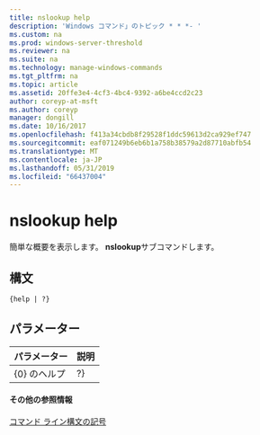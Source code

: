 ```yaml
---
title: nslookup help
description: 'Windows コマンド」のトピック * * *- '
ms.custom: na
ms.prod: windows-server-threshold
ms.reviewer: na
ms.suite: na
ms.technology: manage-windows-commands
ms.tgt_pltfrm: na
ms.topic: article
ms.assetid: 20ffe3e4-4cf3-4bc4-9392-a6be4ccd2c23
author: coreyp-at-msft
ms.author: coreyp
manager: dongill
ms.date: 10/16/2017
ms.openlocfilehash: f413a34cbdb8f29528f1ddc59613d2ca929ef747
ms.sourcegitcommit: eaf071249b6eb6b1a758b38579a2d87710abfb54
ms.translationtype: MT
ms.contentlocale: ja-JP
ms.lasthandoff: 05/31/2019
ms.locfileid: "66437004"
---
```

# <a name="nslookup-help"></a>nslookup help



簡単な概要を表示します。 **nslookup**サブコマンドします。

## <a name="syntax"></a>構文

```
{help | ?}
```

## <a name="parameters"></a>パラメーター

| パラメーター | 説明 |
|-----------|-------------|
|   {0} のヘルプ   |     ?}      |

#### <a name="additional-references"></a>その他の参照情報

[コマンド ライン構文の記号](command-line-syntax-key.md)